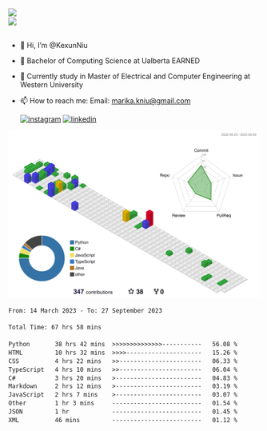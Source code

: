 <a href="https://github.com/anuraghazra/github-readme-stats">
  <img align="center" src="https://github-readme-stats.vercel.app/api?username=KexunNiu&show_icons=true" />
</a>
</br>
<a href="https://github.com/anuraghazra/github-readme-stats">
  <img align="center" src="https://github-readme-stats.vercel.app/api/top-langs/?username=KexunNiu" />
</a>

</br>
</br>

- 👋 Hi, I’m @KexunNiu
- 👀 Bachelor of Computing Science at Ualberta EARNED
- 🌱 Currently study in Master of Electrical and Computer Engineering at Western University
- 📫 How to reach me: Email: marika.kniu@gmail.com
  
  [![instagram](https://github.com/shikhar1020jais1/Git-Social/blob/master/Icons/Instagram1.png (Instagram))][1] [![linkedin](https://github.com/shikhar1020jais1/Git-Social/blob/master/Icons/LinkedIn1.png (LinkedIn))][2]

<!-- To Link your profile to the media buttons -->

[1]: https://www.instagram.com/barryn719_
[2]: https://www.linkedin.com/in/kexun-niu



![](./profile-3d-contrib/profile-gitblock.svg)

<!--START_SECTION:waka-->

```txt
From: 14 March 2023 - To: 27 September 2023

Total Time: 67 hrs 58 mins

Python       38 hrs 42 mins  >>>>>>>>>>>>>>-----------   56.08 %
HTML         10 hrs 32 mins  >>>>---------------------   15.26 %
CSS          4 hrs 22 mins   >>-----------------------   06.33 %
TypeScript   4 hrs 10 mins   >>-----------------------   06.04 %
C#           3 hrs 20 mins   >------------------------   04.83 %
Markdown     2 hrs 12 mins   >------------------------   03.19 %
JavaScript   2 hrs 7 mins    >------------------------   03.07 %
Other        1 hr 3 mins     -------------------------   01.54 %
JSON         1 hr            -------------------------   01.45 %
XML          46 mins         -------------------------   01.12 %
```

<!--END_SECTION:waka-->

